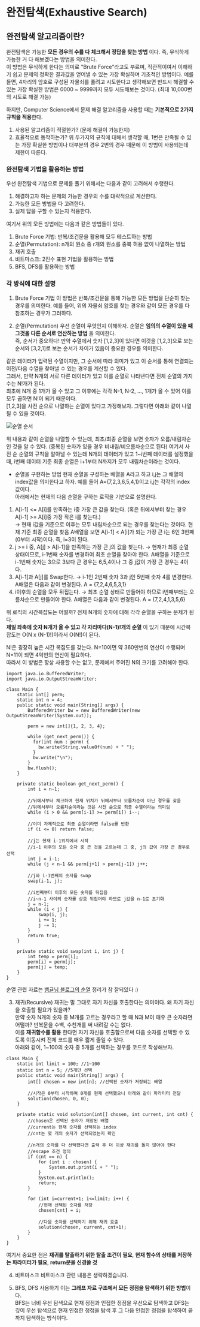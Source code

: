 완전탐색(Exhaustive Search)
===========

## 완전탐색 알고리즘이란?
완전탐색은 가능한 **모든 경우의 수를 다 체크해서 정답을 찾는 방법** 이다. 즉, 무식하게 가능한 거 다 해보겠다는 방법을 의미한다.  
이 방법은 무식하게 한다는 의미로 "Brute Force"라고도 부르며, 직관적이여서 이해하기 쉽고 문제의 정확한 결과값을 얻어낼 수 있는 가장 확실하며 기초적인 방법이다.
예를 들면, 4자리의 암호로 구성된 자물쇠를 풀려고 시도한다고 생각해보면 반드시 해결할 수 있는 가장 확실한 방법은 0000 ~ 9999까지 모두 시도해보는 것이다. (최대 10,000번의 시도로 해결 가능)  


하지만, Computer Science에서 문제 해결 알고리즘을 사용할 때는 **기본적으로 2가지 규칙을 적용**한다.  
1. 사용된 알고리즘이 적절한가? (문제 해결이 가능한지)
2. 효율적으로 동작하는가?
위 두가지의 규칙에 대해서 생각할 때, 1번은 만족될 수 있는 가장 확실한 방법이나 대부분의 경우 2번의 경우 때문에 이 방법이 사용되는데 제한이 따른다.  



### 완전탐색 기법을 활용하는 방법
우선 완전탐색 기법으로 문제를 풀기 위해서는 다음과 같이 고려해서 수행한다.  
1. 해결하고자 하는 문제의 가능한 경우의 수를 대략적으로 계산한다.
2. 가능한 모든 방법을 다 고려한다.
3. 실제 답을 구할 수 있는지 적용한다.


여기서 위의 모든 방법에는 다음과 같은 방법들이 있다.  
1. Brute Force 기법: 반복/조건문을 활용해 모두 테스트하는 방법
2. 순열(Permutation): n개의 원소 중 r개의 원소를 중복 허용 없이 나열하는 방법
3. 재귀 호출
4. 비트마스크: 2진수 표현 기법을 활용하는 방법
5. BFS, DFS를 활용하는 방법


### 각 방식에 대한 설명
1. Brute Force 기법
이 방법은 반복/조건문을 통해 가능한 모든 방법을 단순히 찾는 경우를 의미한다.
예를 들어, 위의 자물쇠 암호를 찾는 경우와 같이 모든 경우를 다 참조하는 경우가 그러하다.  


2. 순열(Permutation)
우선 순열이 무엇인지 이해하자. 순열은 **임의의 수열이 있을 때 그것을 다른 순서로 연산하는 방법** 을 의미한다.  
즉, 순서가 중요하다! 만약 수열에서 숫자 [1,2,3]이 있다면 이것을 [1,2,3]으로 보는 순서와 [3,2,1]로 보는 순서가 차이가 있음이 중요한 경우를 의미한다.  

같은 데이터가 입력된 수열이지만, 그 순서에 따라 의미가 있고 이 순서를 통해 연결되는 이전/다음 수열을 찾아낼 수 있는 경우를 계산할 수 있다.  
그래서, 만약 N개의 서로 다른 데이터가 있고 이를 순열로 나타낸다면 전체 순열의 가지 수는 N!개가 된다.  
최초에 N개 중 1개가 올 수 있고 그 이후에는 각각 N-1, N-2, ..., 1개가 올 수 있어 이를 모두 곱하면 N!이 되기 때문이다.  
[1,2,3]을 사전 순으로 나열하는 순열이 있다고 가정해보자. 그렇다면 아래와 같이 나열될 수 있을 것이다.  

![순열 순서](https://user-images.githubusercontent.com/47099798/132116528-03877b04-45d4-4c92-bcac-f1a3ab90ccc5.png)

위 내용과 같이 순열을 나열할 수 있는데, 최초/최종 순열을 보면 숫자가 오름/내림차순인 것을 알 수 있다. (중복된 숫자가 있을 경우 비내림/비오름차순으로 된다)
여기서 사전 순 순열의 규칙을 알아낼 수 있는데 N개의 데이터가 있고 1~i번째 데이터를 설정했을 때, i번째 데이터 기준 최종 순열은 i+1부터 N까지가 모두 내림차순이라는 것이다.  


* 순열을 구현하는 방법
현재 순열을 구성하는 배열을 A라고 하고 i,j는 그 배열의 index값을 의미한다고 하자. 예를 들어 A={7,2,3,6,5,4,1}이고 i,j는 각각의 index 값이다.  
아래에서는 현재의 다음 순열을 구하는 로직을 기반으로 설명한다.  
1. A[i-1] <= A[i]를 만족하는 i중 가장 큰 값을 찾는다. (혹은 뒤에서부터 찾는 경우 A[i-1] >= A[i]중 가장 작은 i를 찾는다.)  
   → 현재 i값을 기준으로 이후는 모두 내림차순으로 되는 경우를 찾는다는 것이다. 현재 기준 최종 순열을 찾음
     A배열을 보면 A[i-1] < A[i]가 되는 가장 큰 i는 6인 3번째(0부터 시작)이다. 즉, i=3이 된다.
2. j >= i 중, A[j] > A[i-1]을 만족하는 가장 큰 j의 값을 찾는다.
   → 현재가 최종 순열 상태이므로, i-1번째 숫자를 변경하여 최초 순열을 찾아야 한다.
     A배열을 기준으로 i-1번째 숫자는 3으로 3보다 큰 경우는 6,5,4이나 그 중 j값이 가장 큰 경우는 4이다.  
3. A[i-1]과 A[j]를 Swap한다.
   → i-1인 2번째 숫자 3과 j인 5번째 숫자 4를 변경한다. A배열은 다음과 같이 변경된다.
     A = {7,2,4,6,5,3,1}
4. i이후의 순열을 모두 뒤집는다.
   → 최초 순열 상태로 만들어야 하므로 i번째부터는 오름차순으로 만들어야 한다. A배열은 다음과 같이 변경된다.
     A = {7,2,4,1,3,5,6}


위 로직의 시간복잡도는 어떨까? 전체 N개의 숫자에 대해 각각 순열을 구하는 문제가 된다.  
**제일 좌축에 숫자 N개가 올 수 있고 각 자리마다(N-1)!개의 순열** 이 있기 때문에 시간복잡도는 O(N x (N-1)!)이라서 O(N!)이 된다.  

N!은 굉장히 높은 시간 복잡도를 갖는다. N=10이면 약 360만번의 연산이 수행되며 N=11이 되면 4억번의 연산이 필요하다.  
따라서 이 방법은 항상 사용할 수는 없고, 문제에서 주어진 N의 크기를 고려해야 한다.  

```
import java.io.BufferedWriter;
import java.io.OutputStreamWriter;

class Main {
    static int[] perm;
    static int n = 4;
    public static void main(String[] args) {
        BufferedWriter bw = new BufferedWriter(new OutputStreamWriter(System.out));

        perm = new int[]{1, 2, 3, 4};
        
        while (get_next_perm()) {
          for(int num : perm) {
            bw.write(String.valueOf(num) + " ");
          }
          bw.write("\n");
        }
        bw.flush();
    }

    private static boolean get_next_perm() {
        int i = n-1;

        //뒤에서부터 체크하여 현재 위치가 뒤에서부터 오름차순이 아닌 경우를 찾음
        //뒤에서부터 오름차순이라는 것은 사전 순으로 최종 수열이라는 의미임
        while (i > 0 && perm[i-1] >= perm[i]) i--;

        //이미 자체적으로 최종 순열이라면 false를 반환
        if (i <= 0) return false;

        //j는 현재 i-1위치에서 시작
        //i-1 이후의 모든 숫자 중 큰 것을 고르는데 그 중, j의 값이 가장 큰 경우로 선택
        int j = i-1;
        while (j < n-1 && perm[j+1] > perm[j-1]) j++;

        //j와 i-1번째의 숫자를 swap
        swap(i-1, j);

        //i번째부터 이후의 모든 숫자를 뒤집음
        //i~n-1 사이의 숫자를 상호 뒤집어야 하므로 j값을 n-1로 초기화
        j = n-1;
        while (i < j) {
            swap(i, j);
            i += 1;
            j -= 1;
        }
        return true;
    }

    private static void swap(int i, int j) {
        int temp = perm[i];
        perm[i] = perm[j];
        perm[j] = temp;
    }
}
```
순열 관련 자료는 [뱀귤님 블로그의 순열](https://bcp0109.tistory.com/14) 정리가 참 잘되있다 :)  


3. 재귀(Recursive)
재귀는 말 그대로 자기 자신을 호출한다는 의미이다. 왜 자기 자신을 호출할 필요가 있을까?  
만약 숫자 N개의 숫자 중 M개를 고르는 경우라고 할 때 N과 M이 매우 큰 숫자라면 어떨까? 반복문을 수백, 수천개를 써 내려갈 수는 없다.  
이를 **재귀함수를 활용** 한다면 자기 자신을 호출함으로써 다음 숫자를 선택할 수 있도록 이동시켜 전체 코드를 매우 짧게 줄일 수 있다.  
아래와 같이, 1~100의 숫자 중 5개를 선택하는 경우를 코드로 작성해보자.  

```
class Main {
    static int limit = 100; //1~100
    static int n = 5; //5개만 선택
    public static void main(String[] args) {
        int[] chosen = new int[n]; //선택된 숫자가 저장되는 배열

        //시작은 0부터 시작하며 0개를 현재 선택했으니 아래와 같이 파라미터 전달
        solution(chosen, 0, 0);
    }

    private static void solution(int[] chosen, int current, int cnt) {
        //chosen은 선택된 숫자가 저장된 배열
        //current는 현재 숫자를 선택하는 index
        //cnt는 몇 개의 숫자가 선택되었는지 확인

        //n개의 숫자를 다 선택했다면 출력 후 더 이상 재귀를 돌지 않아야 한다
        //escape 조건 정의
        if (cnt == n) {
            for (int i : chosen) {
                System.out.print(i + " ");
            }
            System.out.println();
            return;
        }

        for (int i=current+1; i<=limit; i++) {
            //현재 선택된 숫자를 저장
            chosen[cnt] = i;

            //다음 숫자를 선택하기 위해 재귀 호출
            solution(chosen, current, cnt+1);
        }
    }
}
```

여기서 중요한 점은 **재귀를 탈출하기 위한 탈출 조건이 필요**, **현재 함수의 상태를 저장하는 파라미터가 필요**, **return문을 신경쓸 것**  

4. 비트마스크
비트마스크 관련 내용은 생략하겠습니다.  


5. BFS, DFS 사용하기
이는 **그래프 자료 구조에서 모든 정점을 탐색하기 위한 방법**이다.  
BFS는 너비 우선 탐색으로 현재 정점과 인접한 정점을 우선으로 탐색하고 DFS는 깊이 우선 탐색으로 현재 인접한 정점을 탐색 후 그 다음 인접한 정점을 탐색하여 끝까지 탐색하는 방식이다.  
